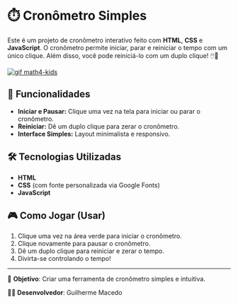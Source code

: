 # ⏱️ Cronômetro Simples

Este é um projeto de cronômetro interativo feito com **HTML**, **CSS** e **JavaScript**. O cronômetro permite iniciar, parar e reiniciar o tempo com um único clique. Além disso, você pode reiniciá-lo com um duplo clique! 🖱️💨

[![gif math4-kids](https://imgur.com/TDqNEdd.gif)](https://gui-macedo-7.github.io/Timer/)

## 🚀 Funcionalidades

- **Iniciar e Pausar:** Clique uma vez na tela para iniciar ou parar o cronômetro.
- **Reiniciar:** Dê um duplo clique para zerar o cronômetro.
- **Interface Simples:** Layout minimalista e responsivo.

## 🛠️ Tecnologias Utilizadas

- **HTML**
- **CSS** (com fonte personalizada via Google Fonts)
- **JavaScript**

## 🎮 Como Jogar (Usar)

1. Clique uma vez na área verde para iniciar o cronômetro.
2. Clique novamente para pausar o cronômetro.
3. Dê um duplo clique para reiniciar e zerar o tempo.
4. Divirta-se controlando o tempo!

---

🎯 **Objetivo**: Criar uma ferramenta de cronômetro simples e intuitiva.

👨‍💻 **Desenvolvedor**: Guilherme Macedo
